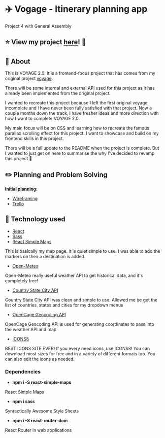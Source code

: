 # :airplane: Vogage - Itinerary planning app
Project 4 with General Assembly

## :star: View my project [here](http://tinas-voyage.surge.sh/)! :eyes:

## :page_with_curl: About

This is VOYAGE 2.0. It is a frontend-focus project that has comes from my original project [voyage](https://github.com/tinaaiscoding/voyage).

There will be some internal and external API used for this project as it has already been implemented from the original project.

I wanted to recreate this project because I left the first original voyage incomplete and I have never been fully satisfied with that project. Now a couple months down the track, I have fresher ideas and more direction with how I want to complete VOYAGE 2.0. 

My main focus will be on CSS and learning how to recreate the famous parallax scrolling effect for this project. I want to showcase and build on my frontend skills in this project.

There will be a full update to the README when the project is complete. But I wanted to just get on here to summarise the why I've decided to revamp this project 🤗

## :pencil2: Planning and Problem Solving
**Initial planning:**
- [Wireframing](./readmeAttachments/wireframe.png)
- [Trello](./readmeAttachments/wireframe.png)

## :rocket: Technology used
- [React](https://reactjs.org/)
- [Sass](https://sass-lang.com/)
- [React Simple Maps](https://www.react-simple-maps.io/)

This is basically my map page. It is quiet simple to use. I was able to add the markers on then a destination is added.
- [Open-Meteo](https://open-meteo.com/)

Open-Meteo really useful weather API to get historical data, and it's completely free!
- [Country State City API](https://countrystatecity.in/)

Country State City API was clean and simple to use. Allowed me be get the list of countries, states and cities for my dropdown menus
- [OpenCage Geocoding API](https://opencagedata.com/api)

OpenCage Geocoding API is used for generating coordinates to pass into the weather API and map.
- [ICONS8](https://icons8.com/)

BEST ICONS SITE EVER! If you every need icons, use ICONS8! You can download most sizes for free and in a variety of different formats too. You can also edit the icons as needed.

### Dependencies
- **npm i -S react-simple-maps**

React Simple Maps

- **npm i sass**

Syntactically Awesome Style Sheets

- **npm i -S react-router-dom**

React Router in web applications

<!-- ## :white_check_mark: Future features


## :warning: Bugs :bug:


## :sob: Major hurdles


## Screenshots of the app  -->
